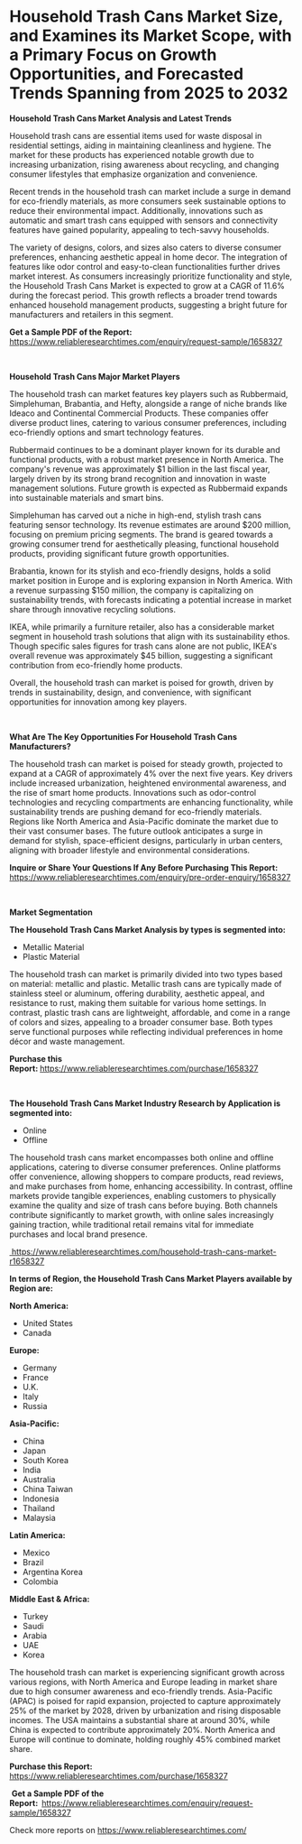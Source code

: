 <p><h1>Household Trash Cans Market Size, and Examines its Market Scope, with a Primary Focus on Growth Opportunities, and Forecasted Trends Spanning from 2025 to 2032</h1></p><p><strong>Household Trash Cans Market Analysis and Latest Trends</strong></p>
<p><p>Household trash cans are essential items used for waste disposal in residential settings, aiding in maintaining cleanliness and hygiene. The market for these products has experienced notable growth due to increasing urbanization, rising awareness about recycling, and changing consumer lifestyles that emphasize organization and convenience. </p><p>Recent trends in the household trash can market include a surge in demand for eco-friendly materials, as more consumers seek sustainable options to reduce their environmental impact. Additionally, innovations such as automatic and smart trash cans equipped with sensors and connectivity features have gained popularity, appealing to tech-savvy households. </p><p>The variety of designs, colors, and sizes also caters to diverse consumer preferences, enhancing aesthetic appeal in home decor. The integration of features like odor control and easy-to-clean functionalities further drives market interest. As consumers increasingly prioritize functionality and style, the Household Trash Cans Market is expected to grow at a CAGR of 11.6% during the forecast period. This growth reflects a broader trend towards enhanced household management products, suggesting a bright future for manufacturers and retailers in this segment.</p></p>
<p><strong>Get a Sample PDF of the Report:&nbsp;</strong> <a href="https://www.reliableresearchtimes.com/enquiry/request-sample/1658327?utm_campaign=2009&utm_medium=2&utm_source=Github&utm_content=ia&utm_term=04042025&utm_id=household-trash-cans">https://www.reliableresearchtimes.com/enquiry/request-sample/1658327</a></p>
<p>&nbsp;</p>
<p><strong>Household Trash Cans Major Market Players</strong></p>
<p><p>The household trash can market features key players such as Rubbermaid, Simplehuman, Brabantia, and Hefty, alongside a range of niche brands like Ideaco and Continental Commercial Products. These companies offer diverse product lines, catering to various consumer preferences, including eco-friendly options and smart technology features.</p><p>Rubbermaid continues to be a dominant player known for its durable and functional products, with a robust market presence in North America. The company's revenue was approximately $1 billion in the last fiscal year, largely driven by its strong brand recognition and innovation in waste management solutions. Future growth is expected as Rubbermaid expands into sustainable materials and smart bins.</p><p>Simplehuman has carved out a niche in high-end, stylish trash cans featuring sensor technology. Its revenue estimates are around $200 million, focusing on premium pricing segments. The brand is geared towards a growing consumer trend for aesthetically pleasing, functional household products, providing significant future growth opportunities.</p><p>Brabantia, known for its stylish and eco-friendly designs, holds a solid market position in Europe and is exploring expansion in North America. With a revenue surpassing $150 million, the company is capitalizing on sustainability trends, with forecasts indicating a potential increase in market share through innovative recycling solutions.</p><p>IKEA, while primarily a furniture retailer, also has a considerable market segment in household trash solutions that align with its sustainability ethos. Though specific sales figures for trash cans alone are not public, IKEA's overall revenue was approximately $45 billion, suggesting a significant contribution from eco-friendly home products.</p><p>Overall, the household trash can market is poised for growth, driven by trends in sustainability, design, and convenience, with significant opportunities for innovation among key players.</p></p>
<p>&nbsp;</p>
<p><strong>What Are The Key Opportunities For Household Trash Cans Manufacturers?</strong></p>
<p><p>The household trash can market is poised for steady growth, projected to expand at a CAGR of approximately 4% over the next five years. Key drivers include increased urbanization, heightened environmental awareness, and the rise of smart home products. Innovations such as odor-control technologies and recycling compartments are enhancing functionality, while sustainability trends are pushing demand for eco-friendly materials. Regions like North America and Asia-Pacific dominate the market due to their vast consumer bases. The future outlook anticipates a surge in demand for stylish, space-efficient designs, particularly in urban centers, aligning with broader lifestyle and environmental considerations.</p></p>
<p><strong>Inquire or Share Your Questions If Any Before Purchasing This Report:</strong> <a href="https://www.reliableresearchtimes.com/enquiry/pre-order-enquiry/1658327?utm_campaign=2009&utm_medium=2&utm_source=Github&utm_content=ia&utm_term=04042025&utm_id=household-trash-cans">https://www.reliableresearchtimes.com/enquiry/pre-order-enquiry/1658327</a></p>
<p>&nbsp;</p>
<p><strong>Market Segmentation</strong></p>
<p><strong>The Household Trash Cans Market Analysis by types is segmented into:</strong></p>
<p><ul><li>Metallic Material</li><li>Plastic Material</li></ul></p>
<p><p>The household trash can market is primarily divided into two types based on material: metallic and plastic. Metallic trash cans are typically made of stainless steel or aluminum, offering durability, aesthetic appeal, and resistance to rust, making them suitable for various home settings. In contrast, plastic trash cans are lightweight, affordable, and come in a range of colors and sizes, appealing to a broader consumer base. Both types serve functional purposes while reflecting individual preferences in home décor and waste management.</p></p>
<p><strong>Purchase this Report:&nbsp;</strong><a href="https://www.reliableresearchtimes.com/purchase/1658327?utm_campaign=2009&utm_medium=2&utm_source=Github&utm_content=ia&utm_term=04042025&utm_id=household-trash-cans">https://www.reliableresearchtimes.com/purchase/1658327</a></p>
<p>&nbsp;</p>
<p><strong>The Household Trash Cans Market Industry Research by Application is segmented into:</strong></p>
<p><ul><li>Online</li><li>Offline</li></ul></p>
<p><p>The household trash cans market encompasses both online and offline applications, catering to diverse consumer preferences. Online platforms offer convenience, allowing shoppers to compare products, read reviews, and make purchases from home, enhancing accessibility. In contrast, offline markets provide tangible experiences, enabling customers to physically examine the quality and size of trash cans before buying. Both channels contribute significantly to market growth, with online sales increasingly gaining traction, while traditional retail remains vital for immediate purchases and local brand presence.</p></p>
<p><a href="https://www.reliableresearchtimes.com/household-trash-cans-market-r1658327?utm_campaign=2009&utm_medium=2&utm_source=Github&utm_content=ia&utm_term=04042025&utm_id=household-trash-cans">&nbsp;https://www.reliableresearchtimes.com/household-trash-cans-market-r1658327</a></p>
<p><strong>In terms of Region, the Household Trash Cans Market Players available by Region are:</strong></p>
<p>
    <p> <strong> North America: </strong>
        <ul>
            <li>United States</li>
            <li>Canada</li>
        </ul>
        </p> 
    <p> <strong> Europe: </strong>
        <ul>
            <li>Germany</li>
            <li>France</li>
            <li>U.K.</li>
            <li>Italy</li>
            <li>Russia</li>
        </ul>
        </p> 
    <p> <strong> Asia-Pacific: </strong>
        <ul>
            <li>China</li>
            <li>Japan</li>
            <li>South Korea</li>
            <li>India</li>
            <li>Australia</li>
            <li>China Taiwan</li>
            <li>Indonesia</li>
            <li>Thailand</li>
            <li>Malaysia</li>
        </ul>
        </p> 
    <p> <strong> Latin America: </strong>
        <ul>
            <li>Mexico</li>
            <li>Brazil</li>
            <li>Argentina Korea</li>
            <li>Colombia</li>
        </ul>
        </p> 
    <p> <strong> Middle East & Africa: </strong>
        <ul>
            <li>Turkey</li>
            <li>Saudi</li>
            <li>Arabia</li>
            <li>UAE</li>
            <li>Korea</li>
        </ul>
    </p>
    </p>
<p><p>The household trash can market is experiencing significant growth across various regions, with North America and Europe leading in market share due to high consumer awareness and eco-friendly trends. Asia-Pacific (APAC) is poised for rapid expansion, projected to capture approximately 25% of the market by 2028, driven by urbanization and rising disposable incomes. The USA maintains a substantial share at around 30%, while China is expected to contribute approximately 20%. North America and Europe will continue to dominate, holding roughly 45% combined market share.</p></p>
<p><strong>Purchase this Report: </strong><a href="https://www.reliableresearchtimes.com/purchase/1658327?utm_campaign=2009&utm_medium=2&utm_source=Github&utm_content=ia&utm_term=04042025&utm_id=household-trash-cans">https://www.reliableresearchtimes.com/purchase/1658327</a></p>
<p>&nbsp;<strong>Get a Sample PDF of the Report:&nbsp;&nbsp;</strong><a href="https://www.reliableresearchtimes.com/enquiry/request-sample/1658327?utm_campaign=2009&utm_medium=2&utm_source=Github&utm_content=ia&utm_term=04042025&utm_id=household-trash-cans">https://www.reliableresearchtimes.com/enquiry/request-sample/1658327</a></p>
<p><strong></strong></p>
<p>Check more reports on <a href="https://www.reliableresearchtimes.com/?utm_campaign=2009&utm_medium=2&utm_source=Github&utm_content=ia&utm_term=04042025&utm_id=household-trash-cans">https://www.reliableresearchtimes.com/</a></p>